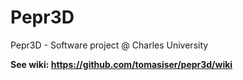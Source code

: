 # Pepr3D
Pepr3D - Software project @ Charles University

**See wiki: https://github.com/tomasiser/pepr3d/wiki**
